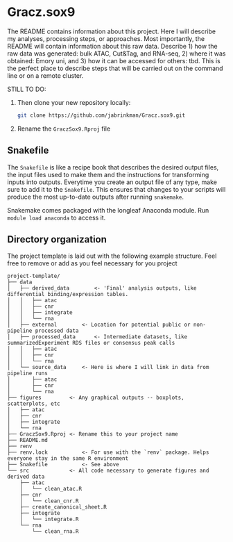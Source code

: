 # Gracz.sox9

The README contains information about this project. Here I will describe my analyses, processing steps, or approaches. Most importantly, the README will contain information about this raw data. Describe 1) how the raw data was generated: bulk ATAC, Cut&Tag, and RNA-seq, 2) where it was obtained: Emory uni, and 3) how it can be accessed for others: tbd. This is the perfect place to describe steps that will be carried out on the command line or on a remote cluster.

STILL TO DO:
1.  Then clone your new repository locally:

    ``` bash
    git clone https://github.com/jabrinkman/Gracz.sox9.git
    ```

2.  Rename the `GraczSox9.Rproj` file


## Snakefile

The `Snakefile` is like a recipe book that describes the desired output files, the input files used to make them and the instructions for transforming inputs into outputs. Everytime you create an output file of any type, make sure to add it to the `Snakefile`. This ensures that changes to your scripts will produce the most up-to-date outputs after running `snakemake`.

Snakemake comes packaged with the longleaf Anaconda module. Run `module load anaconda` to access it.

## Directory organization

The project template is laid out with the following example structure.
Feel free to remove or add as you feel necessary for you project

```
project-template/
├── data
│   ├── derived_data		<- 'Final' analysis outputs, like differential binding/expression tables.
│   │   ├── atac
│   │   ├── cnr
│   │   ├── integrate
│   │   └── rna
│   ├── external		<- Location for potential public or non-pipeline processed data
│   ├── processed_data		<- Intermediate datasets, like summarizedExperiment RDS files or consensus peak calls
│   │   ├── atac
│   │   ├── cnr
│   │   └── rna
│   └── source_data		<- Here is where I will link in data from pipeline runs
│       ├── atac
│       ├── cnr
│       └── rna
├── figures			<- Any graphical outputs -- boxplots, scatterplots, etc
│   ├── atac
│   ├── cnr
│   ├── integrate
│   └── rna
├── GraczSox9.Rproj	<- Rename this to your project name
├── README.md
├── renv
├── renv.lock			<- For use with the `renv` package. Helps everyone stay in the same R environment
├── Snakefile			<- See above
└── src				<- All code necessary to generate figures and derived data
    ├── atac
    │   └── clean_atac.R
    ├── cnr
    │   └── clean_cnr.R
    ├── create_canonical_sheet.R
    ├── integrate
    │   └── integrate.R
    └── rna
        └── clean_rna.R
```
